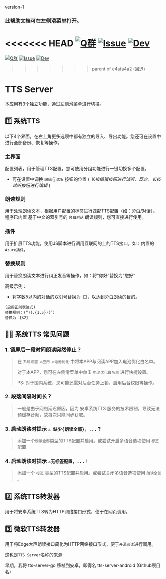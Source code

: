 version-1

### 此帮助文档可在左侧滑菜单打开。

<<<<<<< HEAD
[![Q群](https://img.shields.io/badge/Q%E7%BE%A4-124841768-blue.svg)](https://jq.qq.com/?_wv=1027&k=y7WCDjEA) 
[![Issue](https://img.shields.io/badge/Github-Issue-greeb.svg)](https://github.com/jing332/tts-server-android/issues)
[![Dev](https://img.shields.io/github/actions/workflow/status/jing332/tts-server-android/test.yml?label=%E5%BC%80%E5%8F%91%E7%89%88)](https://github.com/jing332/tts-server-android/actions/workflows/test.yml)
=======
[![Q群](https://img.shields.io/badge/Q%E7%BE%A4-点击加入-blue.svg)](https://h5.qun.qq.com/s/hxc6YglYE8) 
[![Issue](https://img.shields.io/badge/Github-Issue-greeb.svg)](https://github.com/mgz0227/tts-server-android/issues)
[![Dev](https://img.shields.io/github/actions/workflow/status/mgz0227/tts-server-android/test.yml?label=%E5%BC%80%E5%8F%91%E7%89%88)](https://github.com/mgz0227/tts-server-android/actions/workflows/test.yml)
>>>>>>> parent of e4afa4a2 (回退)

# TTS Server 
本应用有3个独立功能，通过左侧滑菜单进行切换。


##  1️⃣ 系统TTS
以下4个界面，在右上角更多选项中都有独立的导入、导出功能。您还可在设置中进行全部备份、恢复等操作。 

### 主界面
配置列表，用于管理TTS配置，您可使用分组功能进行一键切换多个配置。
- 可在设置中调换 `编辑`与`试听` 按钮的位置 ( <i>长按编辑按钮进行试听，反之，长按试听按钮进行编辑</i> )

### 朗读规则
用于处理朗读文本，根据用户配置的标签进行匹配TTS配置（如：旁白/对话）。
程序已内置 基于中文的双引号的 `旁白对话` 朗读规则，您可直接进行使用。

### 插件
用于扩展TTS功能，使用JS脚本进行调用互联网的上的TTS接口，如：内置的`Azure插件`。

### 替换规则
用于替换朗读文本进行纠正发音等操作，如：将“你好”替换为“您好”

高级示例：
- 将字数5以内的对话的双引号替换为【】，以达到旁白朗读的目的。
```
(启用正则表达式)
替换规则：(“)(.{1,5})(”)
替换为：【$2】
```

## 👨‍🏫 系统TTS 常见问题 
### 1. 锁屏后一段时间朗读突然停止？
> 在 `系统设置->应用->电池优化` 中将本APP与阅读APP加入电池优化白名单。
> 
> 对于本APP，您可在左侧滑菜单中单击 `电池优化白名单` 进行快捷设置。
> 
> PS: 对于国内系统，您可能还需对后台任务上锁，启用后台权限等操作。

### 2. 段落间隔时间长？
> 一般是由于网络延迟原因，因为 安卓系统TTS 服务的技术限制，导致无法预缓存音频，故每次只能同步获取。

### 3. 启动朗读时提示 `⚠️ 缺少{朗读全部}，...` ?
> 添加一个`朗读全部`类型的TTS配置并启用。或尝试开启多语音选项使用 `标签`配置

### 4. 启动朗读时提示 `⚠️无标签配置，...！`
> 添加一个 `标签` 类型的TTS配置并启用。或尝试关闭多语音选项使用 `朗读全部` 。


## 2️⃣ 系统TTS转发器
用于将安卓系统TTS转为HTTP网络接口形式，便于在网页调用。

## 3️⃣ 微软TTS转发器
用于将Edge大声朗读接口简化为HTTP网络接口形式，便于`开源阅读`进行调用。

这也是`TTS Server`名称的来源:

早期，我将 tts-server-go 移植到安卓，即得名 tts-server-android (Github项目名)